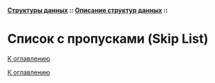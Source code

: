 **[Структуры данных](../../README.md#data-structures) :: [Описание структур данных](../../README.md#data-structures-descriptions) ::**
# Список с пропусками (Skip List)

<!--

-->

[К оглавлению](../../README.md#data-structures-descriptions)



[К оглавлению](../../README.md#data-structures-descriptions)
